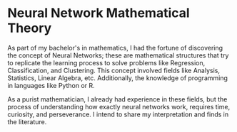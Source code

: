 # Neural Network Mathematical Theory

As part of my bachelor's in mathematics, I had the fortune of discovering the concept of Neural Networks; these are mathematical structures that try to replicate the learning process to solve problems like Regression, Classification, and Clustering. This concept involved fields like Analysis, Statistics, Linear Algebra, etc. Additionally, the knowledge of programming in languages like Python or R.

As a purist mathematician, I already had experience in these fields, but the process of understanding how exactly neural networks work, requires time, curiosity, and perseverance. I intend to share my interpretation and finds in the literature.
